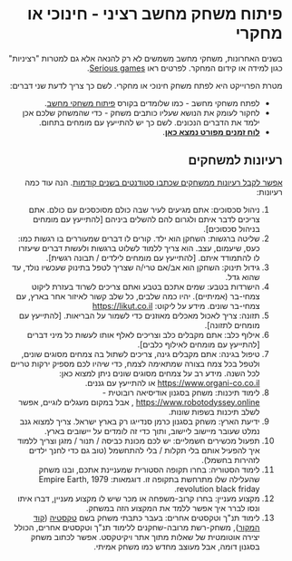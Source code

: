 <div dir='rtl' lang='he'>


# פיתוח משחק מחשב רציני - חינוכי או מחקרי

בשנים האחרונות, משחקי מחשב משמשים לא רק להנאה אלא גם למטרות "רציניות"
כגון למידה או קידום המחקר.
לפרטים ראו [Serious games](https://en.wikipedia.org/wiki/Serious_games).

מטרת הפרוייקט היא לפתח משחק חינוכי או מחקרי. 
לשם כך צריך לדעת שני דברים:

* לפתח משחקי מחשב - כמו שלומדים בקורס [פיתוח משחקי מחשב](https://github.com/gamedev-at-ariel/gamedev-5782).
* לחקור לעומק את הנושא שעליו כותבים משחק - כדי שהמשחק שלכם אכן ילמד את הדברים הנכונים. לשם כך יש להתייעץ עם מומחים בתחום.
* **[לוח זמנים מפורט נמצא כאן](timetable.md)**.



## רעיונות למשחקים

[אפשר לקבל רעיונות ממשחקים שכתבו סטודנטים בשנים קודמות](past-projects.md).
הנה עוד כמה רעיונות:

1. ניהול סכסוכים: אתם מגיעים לעיר שבה כולם מסוכסכים עם כולם. אתם צריכים לדבר איתם ולגרום להם להשלים ביניהם [להתייעץ עם מומחים בניהול סכסוכים].
1. שליטה ברגשות: השחקן הוא ילד. קורים לו דברים שמעוררים בו רגשות כמו: כעס, שיעמום, עצב. הוא צריך 
ללמוד לשלוט ברגשות ולעשות דברים שיעזרו לו להתמודד איתם. [להתייעץ עם מומחים לילדים / תבונה רגשית].
1. גידול תינוק: השחקן הוא אב/אם טרי/ה שצריך לטפל בתינוק שעכשיו נולד, עד שהוא גדל. 
1. הישרדות בטבע: שמים אתכם בטבע ואתם צריכים לשרוד בעזרת ליקוט צמחי-בר (אמיתיים). יהיו כמה שלבים, כל שלב קשור לאיזור אחר בארץ, עם צמחי-בר שונים. מידע על ליקוט: https://likut.co.il
1. תזונה: צריך לאכול מאכלים מאוזנים כדי לשמור על הבריאות.
[להתייעץ עם מומחים לתזונה].
2. אילוף כלב: אתם מקבלים כלב וצריכים לאלף אותו לעשות כל מיני דברים [להתייעץ עם מומחים לאילוף כלבים].
3. טיפול בגינה: אתם מקבלים גינה, צריכים לשתול בה צמחים מסוגים שונים, ולטפל בכל צמח בצורה שמתאימה לצמח, כדי שיהיו לכם מספיק ירקות טריים לכל השנה. מידע רב על צמחים מסוגים שונים ניתן למצוא כאן: https://www.organi-co.co.il או להתייעץ עם גננים.
4. לימוד תיכנות: משחק בסגנון אודיסיאה רובוטית - https://www.robotodyssey.online , אבל במקום מעגלים לוגיים, אפשר לשלב תיכנות בשפות שונות.
5. ידיעת הארץ: משחק בסגנון כרמן סנדייגו רק בארץ ישראל. צריך למצוא גנב נמלט שעובר מיישוב ליישוב, ותוך כדי זה לומדים על יישובים בארץ.
6. תפעול מכשירים חשמליים: יש לכם מכונת כביסה / תנור / מזגן וצריך ללמוד איך להפעיל אותם בלי תקלות / בלי להתחשמל (טוב גם כדי לחנך ילדים לזהירות בחשמל).
7. לימוד הסטוריה: בחרו תקופה הסטורית שמעניינת אתכם, ובנו משחק שהעלילה שלו מתרחשת בתקופה זו. דוגמאות: Empire Earth, 1979 revolution black friday.
8. מקצוע מעניין: בחרו קרוב-משפחה או מכר שיש לו מקצוע מעניין, דברו איתו ונסו לברר איך אפשר ללמד את המקצוע הזה במשחק.
1. לימוד תנ"ך וטקסטים אחרים:
בעבר כתבתי משחק בשם
 [טקסטיה](http://tora.us.fm/quest/world/land.php?title=%D7%9E%D7%A9%D7%97%D7%A7%3A%D7%98%D7%A7%D7%A1%D7%98%D7%99%D7%94%2F%D7%90%D7%A8%D7%A5-%D7%94%D7%9E%D7%A7%D7%A8%D7%90) ([קוד המקור](https://github.com/erelsgl/textia)),
 משחק-רשת מרובה-שחקנים ללימוד תנ"ך וטקסטים אחרים, הכולל יצירה אוטומטית של שאלות מתוך אתר ויקיטקסט.
אפשר לכתוב משחק בסגנון דומה, אבל מעוצב מחדש כמו משחק אמיתי.
 


